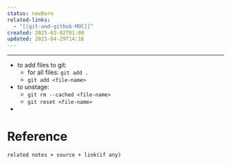 ```yaml
---
status: newBorn
related-links:
  - "[[git-and-github-MOC]]"
created: 2025-03-02T01:08
updated: 2025-04-29T14:16
---
```

---

- to add files to git: 
	- for all files: `git add .` 
	- `git add <file-name>`
- to unstage: 
	- `git rm --cached <file-name>`
	- `git reset <file-name>`
- 
# Reference
`related notes + source + link(if any)`
 
